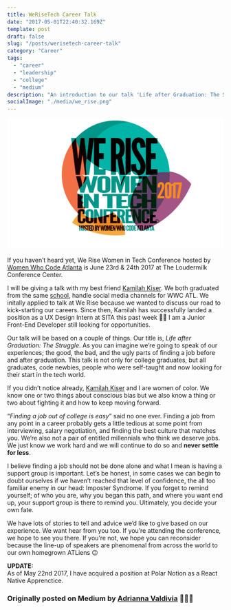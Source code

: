 ```yaml
---
title: WeRiseTech Career Talk
date: "2017-05-01T22:40:32.169Z"
template: post
draft: false
slug: "/posts/werisetech-career-talk"
category: "Career"
tags:
  - "career"
  - "leadership"
  - "college"
  - "medium"
description: "An introduction to our talk 'Life after Graduation: The Struggle' at We Rise Tech Conference 2017 hosted by Women Who Code Atlanta"
socialImage: "./media/we_rise.png"
---
```


![](./media/we_rise.png)

If you haven’t heard yet, We Rise Women in Tech Conference hosted by [Women Who
Code Atlanta](http://meetup.com/Women-Who-Code-Atlanta) is June 23rd & 24th 2017 at
The Loudermilk Conference Center.

I will be giving a talk with my best friend [Kamilah
Kiser](https://medium.com/@KamilahKiser). We both graduated from the same
[school](http://ggc.edu/), handle social media channels for WWC ATL. We initally
applied to talk at We Rise because we wanted to discuss our road to
kick-starting our careers. Since then, Kamilah has successfully landed a
position as a UX Design Intern at SITA this past week 👏🏼 I am a Junior
Front-End Developer still looking for opportunities.

Our talk will be based on a couple of things. Our title is, *Life after
Graduation: The
Struggle*.
As you can imagine we’re going to speak of our experiences; the good, the bad,
and the ugly parts of finding a job before and after graduation. This talk is
not only for college graduates, but all graduates, code newbies, people who were
self-taught and now looking for their start in the tech world.

If you didn’t notice already, [Kamilah Kiser](https://medium.com/@KamilahKiser)
and I are women of color. We know one or two things about conscious bias but we
also know a thing or two about fighting it and how to keep moving forward.

“*Finding a job out of college is easy*” said no one ever. Finding a job from
any point in a career probably gets a little tedious at some point from
interviewing, salary negotiation, and finding the best culture that matches you.
We’re also not a pair of entitled millennials who think we deserve jobs. We just
know we work hard and we will continue to do so and **never settle for less**.

I believe finding a job should not be done alone and what I mean is having a
support group is important. Let’s be honest, in some cases we can begin to doubt
ourselves if we haven’t reached that level of confidence, the all too familiar
enemy in our head: Imposter Syndrome. If you forget to remind yourself; of who
you are, why you began this path, and where you want end up, your support group
is there to remind you. Ultimately, you decide your own fate.

We have lots of stories to tell and advice we’d like to give based on our
experience. We want hear from you too. If you’re attending the conference, we
hope to see you there. If you’re not, we hope you can reconsider because the
line-up of speakers are phenomenal from across the world to our own homegrown
ATLiens 😉

**UPDATE:**<br> As of May 22nd 2017, I have acquired a position at Polar Notion as a
React Native Apprenctice.

### Originally posted on Medium by [Adrianna Valdivia](https://medium.com/@adrianna.valdivia) 👩🏽‍💻


